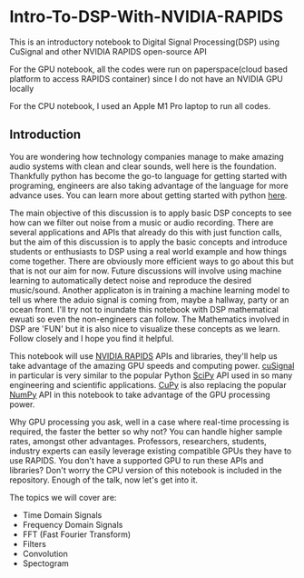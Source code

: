 # Intro-To-DSP-With-NVIDIA-RAPIDS
This is an introductory notebook to Digital Signal Processing(DSP) using CuSignal and other NVIDIA RAPIDS open-source API

For the GPU notebook, all the codes were run on paperspace(cloud based platform to access RAPIDS container) since I do not have an NVIDIA GPU locally

For the CPU notebook, I used an Apple M1 Pro laptop to run all codes.

## Introduction

You are wondering how technology companies manage to make amazing audio systems with clean and clear sounds, well here is the foundation. Thankfully python has become the go-to language for getting started with programing, engineers are also taking advantage of the language for more advance uses. You can learn more about getting started with python [here](https://www.learnpython.org/). 

The main objective of this discussion is to apply basic DSP concepts to see how can we filter out noise from a music or audio recording. There are several applications and APIs that already do this with just function calls, but the aim of this discussion is to apply the basic concepts and introduce students or enthusiasts to DSP using a real world example and how things come together. There are obviously more efficient ways to go about this but that is not our aim for now. Future discussions will involve using machine learning to automatically detect noise and reproduce the desired music/sound. Another applicaton is in training a machine learning model to tell us where the aduio signal is coming from, maybe a hallway, party or an ocean front. I'll try not to inundate this notebook with DSP mathematical ewuati so even the non-engineers can follow. The Mathematics involved in DSP are 'FUN' but it is also nice to visualize these concepts as we learn. Follow closely and I hope you find it helpful.

This notebook will use [NVIDIA RAPIDS](https://rapids.ai/) APIs and libraries, they'll help us take advantage of the amazing GPU speeds and computing power. [cuSignal](https://github.com/rapidsai/cusignal) in particular is very similar to the popular Python [SciPy](https://scipy.org) API used in so many engineering and scientific applications. [CuPy](https://cupy.dev/) is also replacing the popular [NumPy](https://numpy.org/) API in this notebook to take advantage of the GPU processing power. 

Why GPU processing you ask, well in a case where real-time processing is required, the faster the better so why not? You can handle higher sample rates, amongst other advantages. Professors, researchers, students, industry experts can easily leverage existing compatible GPUs they have to use RAPIDS. You don't have a supported GPU to run these APIs and libraries? Don't worry the CPU version of this notebook is included in the repository. Enough of the talk, now let's get into it. 

The topics we will cover are:

* Time Domain Signals
* Frequency Domain Signals
* FFT (Fast Fourier Transform)
* Filters
* Convolution
* Spectogram
